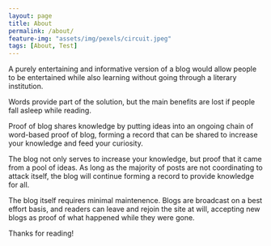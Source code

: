 ```yaml
---
layout: page
title: About
permalink: /about/
feature-img: "assets/img/pexels/circuit.jpeg"
tags: [About, Test]
---
```


A purely entertaining and informative version of a blog would allow people to be entertained while also learning without going through a literary institution.

Words provide part of the solution, but the main benefits are lost if people fall asleep while reading.

Proof of blog shares knowledge by putting ideas into an ongoing chain of word-based proof of blog, forming a record that can be shared to increase your knowledge and feed your curiosity.

The blog not only serves to increase your knowledge, but proof that it came from a pool of ideas. As long as the majority of posts are not coordinating to attack itself, the blog will continue forming a record to provide knowledge for all.

The blog itself requires minimal maintenence. Blogs are broadcast on a best effort basis, and readers can leave and rejoin the site at will, accepting new blogs as proof of what happened while they were gone.

Thanks for reading!